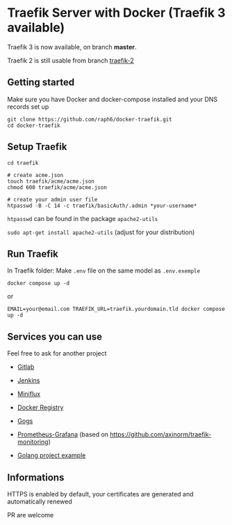 # Traefik Server with Docker (Traefik 3 available)

Traefik 3 is now available, on branch **master**.

Traefik 2 is still usable from branch [traefik-2](https://github.com/raph6/docker-traefik/tree/traefik-2)

## Getting started

Make sure you have Docker and docker-compose installed and your DNS records set up

```shell
git clone https://github.com/raph6/docker-traefik.git
cd docker-traefik
```

## Setup Traefik
```shell
cd traefik

# create acme.json
touch traefik/acme/acme.json
chmod 600 traefik/acme/acme.json

# create your admin user file
htpasswd -B -C 14 -c traefik/basicAuth/.admin *your-username*
```

`htpasswd` can be found in the package `apache2-utils`

`sudo apt-get install apache2-utils` (adjust for your distribution)

## Run Traefik
In Traefik folder:
Make `.env` file on the same model as `.env.exemple`
```shell
docker compose up -d
```

or

```shell
EMAIL=your@email.com TRAEFIK_URL=traefik.yourdomain.tld docker compose up -d
```

## Services you can use

Feel free to ask for another project

- [Gitlab](gitlab)
- [Jenkins](jenkins)
- [Miniflux](miniflux)
- [Docker Registry](registry)
- [Gogs](gogs)
- [Prometheus-Grafana](prometheus-grafana) (based on https://github.com/axinorm/traefik-monitoring)

- [Golang project example](golang-project-example)


## Informations
HTTPS is enabled by default, your certificates are generated and automatically renewed

PR are welcome
